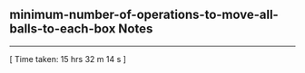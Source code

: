 <h2>minimum-number-of-operations-to-move-all-balls-to-each-box Notes</h2><hr>[ Time taken: 15 hrs 32 m 14 s ]